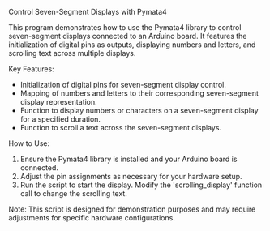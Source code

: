 Control Seven-Segment Displays with Pymata4

This program demonstrates how to use the Pymata4 library to control seven-segment displays connected to an Arduino board. It features the initialization of digital pins as outputs, displaying numbers and letters, and scrolling text across multiple displays.

Key Features:
- Initialization of digital pins for seven-segment display control.
- Mapping of numbers and letters to their corresponding seven-segment display representation.
- Function to display numbers or characters on a seven-segment display for a specified duration.
- Function to scroll a text across the seven-segment displays.

How to Use:
1. Ensure the Pymata4 library is installed and your Arduino board is connected.
2. Adjust the pin assignments as necessary for your hardware setup.
3. Run the script to start the display. Modify the 'scrolling_display' function call to change the scrolling text.

Note: This script is designed for demonstration purposes and may require adjustments for specific hardware configurations.
